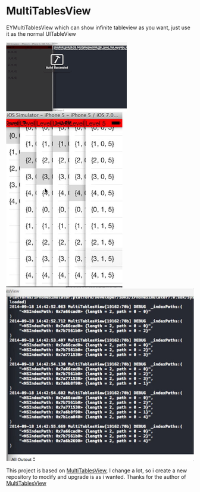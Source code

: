 # MultiTablesView


EYMultiTablesView which can show infinite tableview as you want, just use it as the normal UITableView


![1][1]  
![2][2]
![3][3]


  
  
  This project is based on [MultiTablesView][4], I change a lot, so i create a new repository to modify and upgrade is as i wanted. 
  Thanks for the author of [MultiTablesView][4]


  [1]: https://raw.githubusercontent.com/ygweric/EYMultiTablesView/master/MultiTablesView.gif
  [2]: https://raw.githubusercontent.com/ygweric/EYMultiTablesView/master/MultiTablesView-1.jpg
  [3]: https://raw.githubusercontent.com/ygweric/EYMultiTablesView/master/MultiTablesView-2.jpg
  [4]: https://github.com/Zedenem/EYMultiTablesView
